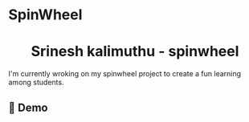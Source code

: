 # SpinWheel
<h1 align="center">Srinesh kalimuthu - spinwheel</h1>
I'm currently wroking on my spinwheel project to create a fun learning among students.

## 🚀 Demo



